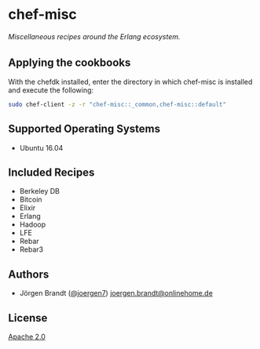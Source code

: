 # chef-misc
###### Miscellaneous recipes around the Erlang ecosystem.

## Applying the cookbooks

With the chefdk installed, enter the directory in which chef-misc is installed
and execute the following:

```bash
sudo chef-client -z -r "chef-misc::_common,chef-misc::default"
```

## Supported Operating Systems

- Ubuntu 16.04

## Included Recipes

- Berkeley DB
- Bitcoin
- Elixir
- Erlang
- Hadoop
- LFE
- Rebar
- Rebar3

## Authors

- Jörgen Brandt ([@joergen7](https://github.com/joergen7/)) [joergen.brandt@onlinehome.de](mailto:joergen.brandt@onlinehome.de)

## License

[Apache 2.0](https://www.apache.org/licenses/LICENSE-2.0.html)